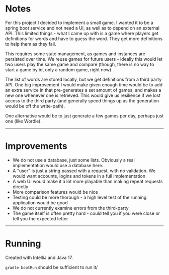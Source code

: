 # Notes

For this project I decided to implement a small game.
I wanted it to be a spring boot service and not need a UI, as well as to depend on an external API.
This limited things - what I came up with is a game where players get definitions for words and have to guess the word.
They get more definitions to help them as they fail.

This requires some state management, as games and instances are persisted over time.
We reuse games for future users - ideally this would let two users play the same game and compare 
(though, there is no way to start a game by id, only a random game, right now)

The list of words are stored locally, but we get definitions from a third party API.
One big improvement I would make given enough time would be to add an extra service in that pre-generates a set
amount of games, and makes a new one whenever one is retrieved. This would give us resilience if we lost
access to the third party (and generally speed things up as the generation would be off the write-path).

One alternative would be to just generate a few games per day, perhaps just one (like Wordle).

---

# Improvements

- We do not use a database, just some lists. Obviously a real implementation would use a database here.
- A "user" is just a string passed with a request, with no validation. We would want accounts, logins and tokens in a full implementation
- A web UI would make it a lot more playable than making repeat requests directly
- More comparison features would be nice
- Testing could be more thorough - a high level test of the running application would be good
- We do not currently examine errors from the third-party
- The game itself is often pretty hard - could tell you if you were close or tell you the expected letter

---

# Running

Created with IntelliJ and Java 17.

`gradle bootRun` should be sufficient to run it/